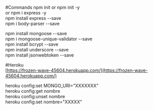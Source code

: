 #Commands
npm init
	or npm init -y  
	or npm i express -y  
npm install express --save  
npm i body-parser --save

npm install mongoose --save  
npm i mongoose-unique-validator --save  
npm install bcrypt --save  
npm install underscore --save  
npm install jsonwebtoken --save

#Heroku  
[https://frozen-wave-45604.herokuapp.com/](https://frozen-wave-45604.herokuapp.com/)

heroku config:set MONGO_URI="XXXXXXX"  
heroku config:get nombre  
heroku config:unset nombre  
heroku config:set nombre="XXXXX"